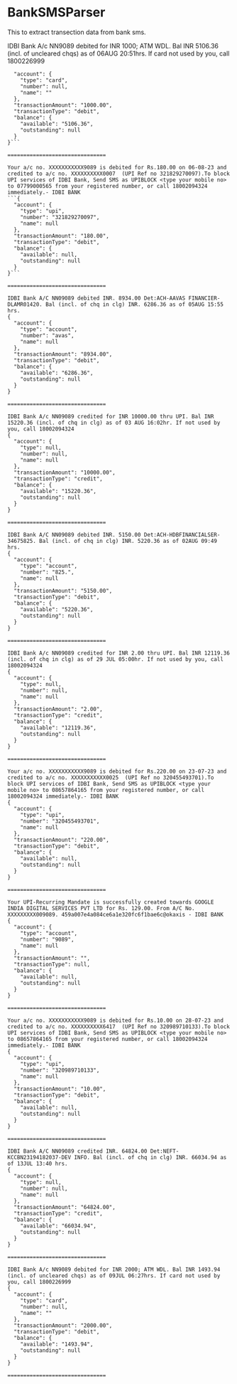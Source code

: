 # BankSMSParser
This to extract transection data from bank sms.

IDBI Bank A/c NN9089 debited for INR 1000; ATM WDL. Bal INR 5106.36 (incl. of uncleared chqs) as of 06AUG 20:51hrs. If card not used by you, call 1800226999
```{
  "account": {
    "type": "card",
    "number": null,
    "name": ""
  },
  "transactionAmount": "1000.00",
  "transactionType": "debit",
  "balance": {
    "available": "5106.36",
    "outstanding": null
  }
}```

===============================

Your a/c no. XXXXXXXXXXX9089 is debited for Rs.180.00 on 06-08-23 and credited to a/c no. XXXXXXXXXX0007  (UPI Ref no 321829270097).To block UPI services of IDBI Bank, Send SMS as UPIBLOCK <type your mobile no> to 07799000565 from your registered number, or call 18002094324 immediately.- IDBI BANK
```{
  "account": {
    "type": "upi",
    "number": "321829270097",
    "name": null
  },
  "transactionAmount": "180.00",
  "transactionType": "debit",
  "balance": {
    "available": null,
    "outstanding": null
  }
}```

===============================

IDBI Bank A/C NN09089 debited INR. 8934.00 Det:ACH-AAVAS FINANCIER-DLAMR01420. Bal (incl. of chq in clg) INR. 6286.36 as of 05AUG 15:55 hrs.
{
  "account": {
    "type": "account",
    "number": "avas",
    "name": null
  },
  "transactionAmount": "8934.00",
  "transactionType": "debit",
  "balance": {
    "available": "6286.36",
    "outstanding": null
  }
}

===============================

IDBI Bank A/c NN09089 credited for INR 10000.00 thru UPI. Bal INR 15220.36 (incl. of chq in clg) as of 03 AUG 16:02hr. If not used by you, call 18002094324
{
  "account": {
    "type": null,
    "number": null,
    "name": null
  },
  "transactionAmount": "10000.00",
  "transactionType": "credit",
  "balance": {
    "available": "15220.36",
    "outstanding": null
  }
}

===============================

IDBI Bank A/C NN09089 debited INR. 5150.00 Det:ACH-HDBFINANCIALSER-34675825. Bal (incl. of chq in clg) INR. 5220.36 as of 02AUG 09:49 hrs.
{
  "account": {
    "type": "account",
    "number": "825.",
    "name": null
  },
  "transactionAmount": "5150.00",
  "transactionType": "debit",
  "balance": {
    "available": "5220.36",
    "outstanding": null
  }
}

===============================

IDBI Bank A/c NN09089 credited for INR 2.00 thru UPI. Bal INR 12119.36 (incl. of chq in clg) as of 29 JUL 05:00hr. If not used by you, call 18002094324
{
  "account": {
    "type": null,
    "number": null,
    "name": null
  },
  "transactionAmount": "2.00",
  "transactionType": "credit",
  "balance": {
    "available": "12119.36",
    "outstanding": null
  }
}

===============================

Your a/c no. XXXXXXXXXXX9089 is debited for Rs.220.00 on 23-07-23 and credited to a/c no. XXXXXXXXXXX0025  (UPI Ref no 320455493701).To block UPI services of IDBI Bank, Send SMS as UPIBLOCK <type your mobile no> to 08657864165 from your registered number, or call 18002094324 immediately.- IDBI BANK
{
  "account": {
    "type": "upi",
    "number": "320455493701",
    "name": null
  },
  "transactionAmount": "220.00",
  "transactionType": "debit",
  "balance": {
    "available": null,
    "outstanding": null
  }
}

===============================

Your UPI-Recurring Mandate is successfully created towards GOOGLE INDIA DIGITAL SERVICES PVT LTD for Rs. 129.00. From A/C No. XXXXXXXXX009089. 459a007e4a084ce6a1e320fc6f1bae6c@okaxis - IDBI BANK
{
  "account": {
    "type": "account",
    "number": "9089",
    "name": null
  },
  "transactionAmount": "",
  "transactionType": null,
  "balance": {
    "available": null,
    "outstanding": null
  }
}

===============================

Your a/c no. XXXXXXXXXXX9089 is debited for Rs.10.00 on 28-07-23 and credited to a/c no. XXXXXXXXXX6417  (UPI Ref no 320989710133).To block UPI services of IDBI Bank, Send SMS as UPIBLOCK <type your mobile no> to 08657864165 from your registered number, or call 18002094324 immediately.- IDBI BANK
{
  "account": {
    "type": "upi",
    "number": "320989710133",
    "name": null
  },
  "transactionAmount": "10.00",
  "transactionType": "debit",
  "balance": {
    "available": null,
    "outstanding": null
  }
}

===============================

IDBI Bank A/C NN09089 credited INR. 64824.00 Det:NEFT-KCCBN23194182037-DEV INFO. Bal (incl. of chq in clg) INR. 66034.94 as of 13JUL 13:40 hrs.
{
  "account": {
    "type": null,
    "number": null,
    "name": null
  },
  "transactionAmount": "64824.00",
  "transactionType": "credit",
  "balance": {
    "available": "66034.94",
    "outstanding": null
  }
}

===============================

IDBI Bank A/c NN9089 debited for INR 2000; ATM WDL. Bal INR 1493.94 (incl. of uncleared chqs) as of 09JUL 06:27hrs. If card not used by you, call 1800226999
{
  "account": {
    "type": "card",
    "number": null,
    "name": ""
  },
  "transactionAmount": "2000.00",
  "transactionType": "debit",
  "balance": {
    "available": "1493.94",
    "outstanding": null
  }
}

===============================
